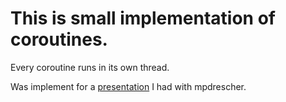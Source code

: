 # This is small implementation of coroutines.

Every coroutine runs in its own thread.

Was implement for a [presentation](https://github.com/mpdrescher/pottcpp-rust-vortrag/)
I had with mpdrescher.
